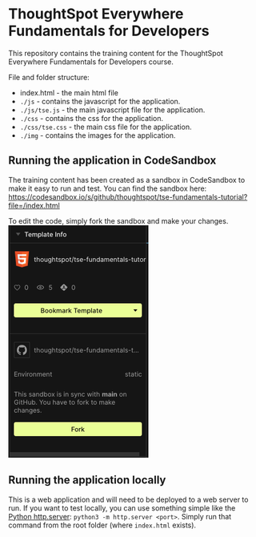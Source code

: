 # ThoughtSpot Everywhere Fundamentals for Developers

This repository contains the training content for the ThoughtSpot Everywhere Fundamentals for Developers course.

File and folder structure:

* index.html - the main html file
* `./js` - contains the javascript for the application.
* `./js/tse.js` - the main javascript file for the application.
* `./css` - contains the css for the application.
* `./css/tse.css` - the main css file for the application.
* `./img` - contains the images for the application.

## Running the application in CodeSandbox

The training content has been created as a sandbox in CodeSandbox to make it easy to run and test.  You can find the sandbox here:  https://codesandbox.io/s/github/thoughtspot/tse-fundamentals-tutorial?file=/index.html

To edit the code, simply fork the sandbox and make your changes. ![codesandbox-fork](codesandbox-fork/img.png) 

## Running the application locally

This is a web application and will need to be deployed to a web server to run.  If you want to test locally, you can use something simple like the [Python http.server](https://docs.python.org/3/library/http.server.html):  `python3 -m http.server <port>`.  Simply run that command from the root folder (where `index.html` exists).  
